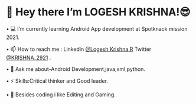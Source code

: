 # 👋 Hey there I’m LOGESH KRISHNA!😎

• 💻 I’m currently learning Android App development at Spotknack mission 2021.

• 📫 How to reach me : Linkedin [@Logesh Krishna R](https://www.linkedin.com/in/logesh-krishna-r-0491b621b) Twitter [@KRISHNA_2921](https://twitter.com/KRISHNA_2921?t=Cy_ujyRxhIFJy9_q0RoluQ&s=09) .

• 💬 Ask me about-Android Development,java,xml,python.

• ⚡ Skills:Critical thinker and Good leader.

• 💢 Besides coding i like Editing and Gaming.
